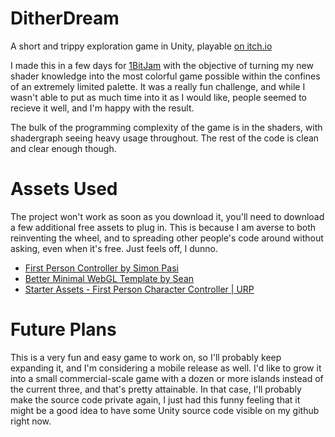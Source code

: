 # DitherDream
A short and trippy exploration game in Unity, playable [on itch.io](https://supreme-hubris.itch.io/ditherdream)


I made this in a few days for [1BitJam](https://itch.io/jam/1-bit-jam-wow) with the objective of turning my new shader knowledge into the most colorful game possible within the confines of an extremely limited palette. It was a really fun challenge, and while I wasn't able to put as much time into it as I would like, people seemed to recieve it well, and I'm happy with the result.

The bulk of the programming complexity of the game is in the shaders, with shadergraph seeing heavy usage throughout. The rest of the code is clean and clear enough though.

# Assets Used
The project won't work as soon as you download it, you'll need to download a few additional free assets to plug in. This is because I am averse to both reinventing the wheel, and to spreading other people's code around without asking, even when it's free. Just feels off, I dunno.
 - [First Person Controller by Simon Pasi](https://assetstore.unity.com/packages/tools/input-management/mini-first-person-controller-174710)
 - [Better Minimal WebGL Template by Sean](https://seansleblanc.itch.io/better-minimal-webgl-template)
 - [Starter Assets - First Person Character Controller | URP](https://assetstore.unity.com/packages/essentials/starter-assets-first-person-character-controller-urp-196525)

# Future Plans
This is a very fun and easy game to work on, so I'll probably keep expanding it, and I'm considering a mobile release as well. I'd like to grow it into a small commercial-scale game with a dozen or more islands instead of the current three, and that's pretty attainable. In that case, I'll probably make the source code private again, I just had this funny feeling that it might be a good idea to have some Unity source code visible on my github right now.
